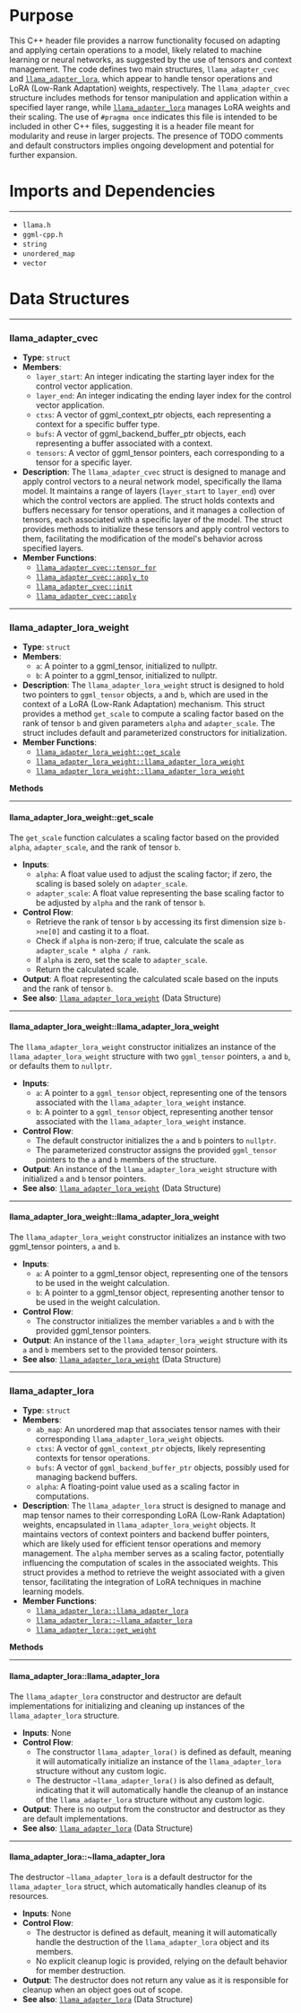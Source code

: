 # Purpose
This C++ header file provides a narrow functionality focused on adapting and applying certain operations to a model, likely related to machine learning or neural networks, as suggested by the use of tensors and context management. The code defines two main structures, `llama_adapter_cvec` and [`llama_adapter_lora`](#llama_adapter_lorallama_adapter_lora), which appear to handle tensor operations and LoRA (Low-Rank Adaptation) weights, respectively. The `llama_adapter_cvec` structure includes methods for tensor manipulation and application within a specified layer range, while [`llama_adapter_lora`](#llama_adapter_lorallama_adapter_lora) manages LoRA weights and their scaling. The use of `#pragma once` indicates this file is intended to be included in other C++ files, suggesting it is a header file meant for modularity and reuse in larger projects. The presence of TODO comments and default constructors implies ongoing development and potential for further expansion.
# Imports and Dependencies

---
- `llama.h`
- `ggml-cpp.h`
- `string`
- `unordered_map`
- `vector`


# Data Structures

---
### llama\_adapter\_cvec<!-- {{#data_structure:llama_adapter_cvec}} -->
- **Type**: `struct`
- **Members**:
    - `layer_start`: An integer indicating the starting layer index for the control vector application.
    - `layer_end`: An integer indicating the ending layer index for the control vector application.
    - `ctxs`: A vector of ggml_context_ptr objects, each representing a context for a specific buffer type.
    - `bufs`: A vector of ggml_backend_buffer_ptr objects, each representing a buffer associated with a context.
    - `tensors`: A vector of ggml_tensor pointers, each corresponding to a tensor for a specific layer.
- **Description**: The `llama_adapter_cvec` struct is designed to manage and apply control vectors to a neural network model, specifically the llama model. It maintains a range of layers (`layer_start` to `layer_end`) over which the control vectors are applied. The struct holds contexts and buffers necessary for tensor operations, and it manages a collection of tensors, each associated with a specific layer of the model. The struct provides methods to initialize these tensors and apply control vectors to them, facilitating the modification of the model's behavior across specified layers.
- **Member Functions**:
    - [`llama_adapter_cvec::tensor_for`](llama-adapter.cpp.driver.md#llama_adapter_cvectensor_for)
    - [`llama_adapter_cvec::apply_to`](llama-adapter.cpp.driver.md#llama_adapter_cvecapply_to)
    - [`llama_adapter_cvec::init`](llama-adapter.cpp.driver.md#llama_adapter_cvecinit)
    - [`llama_adapter_cvec::apply`](llama-adapter.cpp.driver.md#llama_adapter_cvecapply)


---
### llama\_adapter\_lora\_weight<!-- {{#data_structure:llama_adapter_lora_weight}} -->
- **Type**: `struct`
- **Members**:
    - `a`: A pointer to a ggml_tensor, initialized to nullptr.
    - `b`: A pointer to a ggml_tensor, initialized to nullptr.
- **Description**: The `llama_adapter_lora_weight` struct is designed to hold two pointers to `ggml_tensor` objects, `a` and `b`, which are used in the context of a LoRA (Low-Rank Adaptation) mechanism. This struct provides a method `get_scale` to compute a scaling factor based on the rank of tensor `b` and given parameters `alpha` and `adapter_scale`. The struct includes default and parameterized constructors for initialization.
- **Member Functions**:
    - [`llama_adapter_lora_weight::get_scale`](#llama_adapter_lora_weightget_scale)
    - [`llama_adapter_lora_weight::llama_adapter_lora_weight`](#llama_adapter_lora_weightllama_adapter_lora_weight)
    - [`llama_adapter_lora_weight::llama_adapter_lora_weight`](#llama_adapter_lora_weightllama_adapter_lora_weight)

**Methods**

---
#### llama\_adapter\_lora\_weight::get\_scale<!-- {{#callable:llama_adapter_lora_weight::get_scale}} -->
The `get_scale` function calculates a scaling factor based on the provided `alpha`, `adapter_scale`, and the rank of tensor `b`.
- **Inputs**:
    - `alpha`: A float value used to adjust the scaling factor; if zero, the scaling is based solely on `adapter_scale`.
    - `adapter_scale`: A float value representing the base scaling factor to be adjusted by `alpha` and the rank of tensor `b`.
- **Control Flow**:
    - Retrieve the rank of tensor `b` by accessing its first dimension size `b->ne[0]` and casting it to a float.
    - Check if `alpha` is non-zero; if true, calculate the scale as `adapter_scale * alpha / rank`.
    - If `alpha` is zero, set the scale to `adapter_scale`.
    - Return the calculated scale.
- **Output**: A float representing the calculated scale based on the inputs and the rank of tensor `b`.
- **See also**: [`llama_adapter_lora_weight`](#llama_adapter_lora_weight)  (Data Structure)


---
#### llama\_adapter\_lora\_weight::llama\_adapter\_lora\_weight<!-- {{#callable:llama_adapter_lora_weight::llama_adapter_lora_weight}} -->
The `llama_adapter_lora_weight` constructor initializes an instance of the `llama_adapter_lora_weight` structure with two `ggml_tensor` pointers, `a` and `b`, or defaults them to `nullptr`.
- **Inputs**:
    - `a`: A pointer to a `ggml_tensor` object, representing one of the tensors associated with the `llama_adapter_lora_weight` instance.
    - `b`: A pointer to a `ggml_tensor` object, representing another tensor associated with the `llama_adapter_lora_weight` instance.
- **Control Flow**:
    - The default constructor initializes the `a` and `b` pointers to `nullptr`.
    - The parameterized constructor assigns the provided `ggml_tensor` pointers to the `a` and `b` members of the structure.
- **Output**: An instance of the `llama_adapter_lora_weight` structure with initialized `a` and `b` tensor pointers.
- **See also**: [`llama_adapter_lora_weight`](#llama_adapter_lora_weight)  (Data Structure)


---
#### llama\_adapter\_lora\_weight::llama\_adapter\_lora\_weight<!-- {{#callable:llama_adapter_lora_weight::llama_adapter_lora_weight}} -->
The `llama_adapter_lora_weight` constructor initializes an instance with two ggml_tensor pointers, `a` and `b`. 
- **Inputs**:
    - `a`: A pointer to a ggml_tensor object, representing one of the tensors to be used in the weight calculation.
    - `b`: A pointer to a ggml_tensor object, representing another tensor to be used in the weight calculation.
- **Control Flow**:
    - The constructor initializes the member variables `a` and `b` with the provided ggml_tensor pointers.
- **Output**: An instance of the `llama_adapter_lora_weight` structure with its `a` and `b` members set to the provided tensor pointers.
- **See also**: [`llama_adapter_lora_weight`](#llama_adapter_lora_weight)  (Data Structure)



---
### llama\_adapter\_lora<!-- {{#data_structure:llama_adapter_lora}} -->
- **Type**: `struct`
- **Members**:
    - `ab_map`: An unordered map that associates tensor names with their corresponding `llama_adapter_lora_weight` objects.
    - `ctxs`: A vector of `ggml_context_ptr` objects, likely representing contexts for tensor operations.
    - `bufs`: A vector of `ggml_backend_buffer_ptr` objects, possibly used for managing backend buffers.
    - `alpha`: A floating-point value used as a scaling factor in computations.
- **Description**: The `llama_adapter_lora` struct is designed to manage and map tensor names to their corresponding LoRA (Low-Rank Adaptation) weights, encapsulated in `llama_adapter_lora_weight` objects. It maintains vectors of context pointers and backend buffer pointers, which are likely used for efficient tensor operations and memory management. The `alpha` member serves as a scaling factor, potentially influencing the computation of scales in the associated weights. This struct provides a method to retrieve the weight associated with a given tensor, facilitating the integration of LoRA techniques in machine learning models.
- **Member Functions**:
    - [`llama_adapter_lora::llama_adapter_lora`](#llama_adapter_lorallama_adapter_lora)
    - [`llama_adapter_lora::~llama_adapter_lora`](#llama_adapter_lorallama_adapter_lora)
    - [`llama_adapter_lora::get_weight`](llama-adapter.cpp.driver.md#llama_adapter_loraget_weight)

**Methods**

---
#### llama\_adapter\_lora::llama\_adapter\_lora<!-- {{#callable:llama_adapter_lora::llama_adapter_lora}} -->
The `llama_adapter_lora` constructor and destructor are default implementations for initializing and cleaning up instances of the `llama_adapter_lora` structure.
- **Inputs**: None
- **Control Flow**:
    - The constructor `llama_adapter_lora()` is defined as default, meaning it will automatically initialize an instance of the `llama_adapter_lora` structure without any custom logic.
    - The destructor `~llama_adapter_lora()` is also defined as default, indicating that it will automatically handle the cleanup of an instance of the `llama_adapter_lora` structure without any custom logic.
- **Output**: There is no output from the constructor and destructor as they are default implementations.
- **See also**: [`llama_adapter_lora`](#llama_adapter_lora)  (Data Structure)


---
#### llama\_adapter\_lora::\~llama\_adapter\_lora<!-- {{#callable:llama_adapter_lora::~llama_adapter_lora}} -->
The destructor `~llama_adapter_lora` is a default destructor for the `llama_adapter_lora` struct, which automatically handles cleanup of its resources.
- **Inputs**: None
- **Control Flow**:
    - The destructor is defined as default, meaning it will automatically handle the destruction of the `llama_adapter_lora` object and its members.
    - No explicit cleanup logic is provided, relying on the default behavior for member destruction.
- **Output**: The destructor does not return any value as it is responsible for cleanup when an object goes out of scope.
- **See also**: [`llama_adapter_lora`](#llama_adapter_lora)  (Data Structure)



